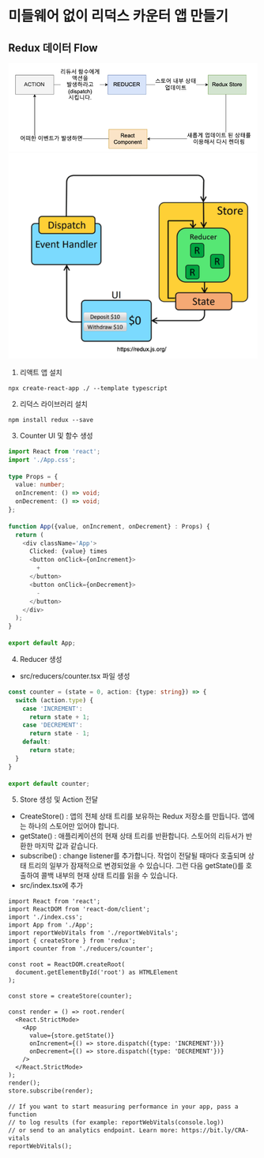 # 미들웨어 없이 리덕스 카운터 앱 만들기

## Redux 데이터 Flow
<img src="./redux1.png" width="700px">
<img src="./redux2.png" width="700px">

1. 리액트 앱 설치
```
npx create-react-app ./ --template typescript
```

2. 리덕스 라이브러리 설치
```
npm install redux --save
```

3. Counter UI 및 함수 생성
```typescript
import React from 'react';
import './App.css';

type Props = {
  value: number;
  onIncrement: () => void;
  onDecrement: () => void;
};

function App({value, onIncrement, onDecrement} : Props) {
  return (
    <div className='App'>
      Clicked: {value} times
      <button onClick={onIncrement}>
        +
      </button>
      <button onClick={onDecrement}>
        -
      </button>
    </div>
  );
}

export default App;

```

4. Reducer 생성
- src/reducers/counter.tsx 파일 생성
```typescript
const counter = (state = 0, action: {type: string}) => {
  switch (action.type) {
    case 'INCREMENT':
      return state + 1;
    case 'DECREMENT':
      return state - 1;
    default:
      return state;
  }
}

export default counter;
```

5. Store 생성 및 Action 전달
- CreateStore() : 앱의 전체 상태 트리를 보유하는 Redux 저장소를 만듭니다. 앱에는 하나의 스토어만 있어야 합니다.
- getState() : 애플리케이션의 현재 상태 트리를 반환합니다. 스토어의 리듀서가 반환한 마지막 값과 같습니다.
- subscribe() : change listener를 추가합니다. 작업이 전달될 때마다 호출되며 상태 트리의 일부가 잠재적으로 변경되었을 수 있습니다. 그런 다음 getState()를 호출하여 콜백 내부의 현재 상태 트리를 읽을 수 있습니다.
- src/index.tsx에 추가
```tsx
import React from 'react';
import ReactDOM from 'react-dom/client';
import './index.css';
import App from './App';
import reportWebVitals from './reportWebVitals';
import { createStore } from 'redux';
import counter from './reducers/counter';

const root = ReactDOM.createRoot(
  document.getElementById('root') as HTMLElement
);

const store = createStore(counter);

const render = () => root.render(
  <React.StrictMode>
    <App 
      value={store.getState()}
      onIncrement={() => store.dispatch({type: 'INCREMENT'})}
      onDecrement={() => store.dispatch({type: 'DECREMENT'})}
    /> 
  </React.StrictMode>
);
render();
store.subscribe(render);

// If you want to start measuring performance in your app, pass a function
// to log results (for example: reportWebVitals(console.log))
// or send to an analytics endpoint. Learn more: https://bit.ly/CRA-vitals
reportWebVitals();

```